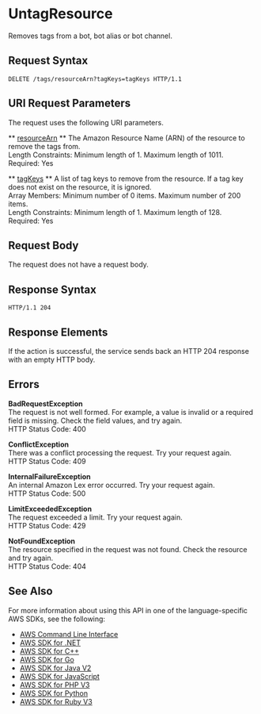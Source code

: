 # UntagResource<a name="API_UntagResource"></a>

Removes tags from a bot, bot alias or bot channel\.

## Request Syntax<a name="API_UntagResource_RequestSyntax"></a>

```
DELETE /tags/resourceArn?tagKeys=tagKeys HTTP/1.1
```

## URI Request Parameters<a name="API_UntagResource_RequestParameters"></a>

The request uses the following URI parameters\.

 ** [resourceArn](#API_UntagResource_RequestSyntax) **   <a name="lex-UntagResource-request-resourceArn"></a>
The Amazon Resource Name \(ARN\) of the resource to remove the tags from\.  
Length Constraints: Minimum length of 1\. Maximum length of 1011\.  
Required: Yes

 ** [tagKeys](#API_UntagResource_RequestSyntax) **   <a name="lex-UntagResource-request-tagKeys"></a>
A list of tag keys to remove from the resource\. If a tag key does not exist on the resource, it is ignored\.  
Array Members: Minimum number of 0 items\. Maximum number of 200 items\.  
Length Constraints: Minimum length of 1\. Maximum length of 128\.  
Required: Yes

## Request Body<a name="API_UntagResource_RequestBody"></a>

The request does not have a request body\.

## Response Syntax<a name="API_UntagResource_ResponseSyntax"></a>

```
HTTP/1.1 204
```

## Response Elements<a name="API_UntagResource_ResponseElements"></a>

If the action is successful, the service sends back an HTTP 204 response with an empty HTTP body\.

## Errors<a name="API_UntagResource_Errors"></a>

 **BadRequestException**   
The request is not well formed\. For example, a value is invalid or a required field is missing\. Check the field values, and try again\.  
HTTP Status Code: 400

 **ConflictException**   
 There was a conflict processing the request\. Try your request again\.   
HTTP Status Code: 409

 **InternalFailureException**   
An internal Amazon Lex error occurred\. Try your request again\.  
HTTP Status Code: 500

 **LimitExceededException**   
The request exceeded a limit\. Try your request again\.  
HTTP Status Code: 429

 **NotFoundException**   
The resource specified in the request was not found\. Check the resource and try again\.  
HTTP Status Code: 404

## See Also<a name="API_UntagResource_SeeAlso"></a>

For more information about using this API in one of the language\-specific AWS SDKs, see the following:
+  [AWS Command Line Interface](https://docs.aws.amazon.com/goto/aws-cli/lex-models-2017-04-19/UntagResource) 
+  [AWS SDK for \.NET](https://docs.aws.amazon.com/goto/DotNetSDKV3/lex-models-2017-04-19/UntagResource) 
+  [AWS SDK for C\+\+](https://docs.aws.amazon.com/goto/SdkForCpp/lex-models-2017-04-19/UntagResource) 
+  [AWS SDK for Go](https://docs.aws.amazon.com/goto/SdkForGoV1/lex-models-2017-04-19/UntagResource) 
+  [AWS SDK for Java V2](https://docs.aws.amazon.com/goto/SdkForJavaV2/lex-models-2017-04-19/UntagResource) 
+  [AWS SDK for JavaScript](https://docs.aws.amazon.com/goto/AWSJavaScriptSDK/lex-models-2017-04-19/UntagResource) 
+  [AWS SDK for PHP V3](https://docs.aws.amazon.com/goto/SdkForPHPV3/lex-models-2017-04-19/UntagResource) 
+  [AWS SDK for Python](https://docs.aws.amazon.com/goto/boto3/lex-models-2017-04-19/UntagResource) 
+  [AWS SDK for Ruby V3](https://docs.aws.amazon.com/goto/SdkForRubyV3/lex-models-2017-04-19/UntagResource) 